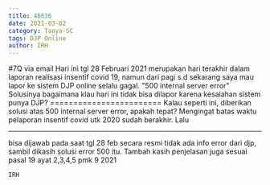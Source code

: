 ```yaml
---
title: 46636
date: 2021-03-02
category: Tanya-SC
tags: DJP Online
author: IRH
---
```


#7Q via email Hari ini tgl 28 Februari 2021 merupakan hari terakhir dalam laporan realisasi insentif covid 19, namun dari pagi s.d sekarang saya mau lapor ke sistem DJP online selalu gagal. "500 internal server error" Solusinya bagaimana klau hari ini tidak bisa dilapor karena kesalahan sistem punya DJP? ======================== Kalau seperti ini, diberikan solusi atas 500 internal server error, apakah tepat? Mengingat batas waktu pelaporan insentif covid utk 2020 sudah berakhir. Lalu

---

bisa dijawab pada saat tgl 28 feb secara resmi tidak ada info error dari djp, sambil dikasih solusi error 500 itu. Tambah kasih penjelasan juga sesuai pasal 19 ayat 2,3,4,5 pmk 9 2021

`IRH`
